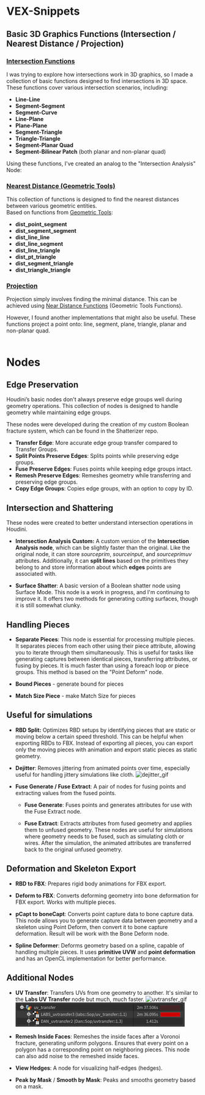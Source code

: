# VEX-Snippets

## Basic 3D Graphics Functions (Intersection / Nearest Distance / Projection) 

### [Intersection Functions](VEX/Intersection)
I was trying to explore how intersections work in 3D graphics, so I made a collection of basic functions designed to find intersections in 3D space.
These functions cover various intersection scenarios, including:

- **Line-Line**
- **Segment-Segment**
- **Segment-Curve**
- **Line-Plane**
- **Plane-Plane**
- **Segment-Triangle**
- **Triangle-Triangle**
- **Segment-Planar Quad**
- **Segment-Bilinear Patch** (both planar and non-planar quad)

Using these functions, I've created an analog to the "Intersection Analysis" Node:

### [Nearest Distance (Geometric Tools)](VEX/NearestDistance)
This collection of functions is designed to find the nearest distances between various geometric entities. <br>
Based on functions from [Geometric Tools](https://github.com/davideberly/GeometricTools/):

- **dist_point_segment**
- **dist_segment_segment**
- **dist_line_line**
- **dist_line_segment**
- **dist_line_triangle**
- **dist_pt_triangle**
- **dist_segment_triangle**
- **dist_triangle_triangle**

### [Projection](VEX/Projection)
Projection simply involves finding the minimal distance.
This can be achieved using [Near Distance Functions](VEX/NearestDistance) (Geometric Tools Functions).

However, I found another implementations that might also be useful.
These functions project a point onto: line, segment, plane, triangle, planar and non-planar quad.
<br><br>

# Nodes

## Edge Preservation
Houdini’s basic nodes don't always preserve edge groups well during geometry operations. This collection of nodes is designed to handle geometry while maintaining edge groups.

These nodes were developed during the creation of my custom Boolean fracture system, which can be found in the Shatterizer repo.

- **Transfer Edge**: More accurate edge group transfer compared to Transfer Groups. <br>
- **Split Points Preserve Edges**: Splits points while preserving edge groups. <br>
- **Fuse Preserve Edges**: Fuses points while keeping edge groups intact. <br>
- **Remesh Preserve Edges**: Remeshes geometry while transferring and preserving edge groups. <br>
- **Copy Edge Groups**: Copies edge groups, with an option to copy by ID. <br>


## Intersection and Shattering
These nodes were created to better understand intersection operations in Houdini.

- **Intersection Analysis Custom:** A custom version of the **Intersection Analysis node**, which can be slightly faster than the original. Like the original node, it can store *sourceprim*, *sourceinput*, and *sourceprimuv* attributes. 
Additionally, it can **split lines** based on the primitives they belong to and store information about which **edges** points are associated with.

- **Surface Shatter**: A basic version of a Boolean shatter node using Surface Mode. This node is a work in progress, and I'm continuing to improve it. It offers two methods for generating cutting surfaces, though it is still somewhat clunky.


## Handling Pieces

- **Separate Pieces**: This node is essential for processing multiple pieces. It separates pieces from each other using their piece attribute, allowing you to iterate through them simultaneously. This is useful for tasks like generating captures between identical pieces, transferring attributes, or fusing by pieces. It is much faster than using a foreach loop or piece groups. This method is based on the "Point Deform" node.

- **Bound Pieces** - generate bound for pieces
- **Match Size Piece** - make Match Size for pieces


## Useful for simulations

- **RBD Split:** Optimizes RBD setups by identifying pieces that are static or moving below a certain speed threshold. This can be helpful when exporting RBDs to FBX. Instead of exporting all pieces, you can export only the moving pieces with animation and export static pieces as static geometry.

- **Dejitter**: Removes jittering from animated points over time, especially useful for handling jittery simulations like cloth.
![dejitter_gif](readme_images/dejitter_vis.gif) <br>

- **Fuse Generate / Fuse Extract**: A pair of nodes for fusing points and extracting values from the fused points.
	- **Fuse Generate**: Fuses points and generates attributes for use with the Fuse Extract node.

	- **Fuse Extract**: Extracts attributes from fused geometry and applies them to unfused geometry. These nodes are useful for simulations where geometry needs to be fused, such as simulating cloth or wires. After the simulation, the animated attributes are transferred back to the original unfused geometry.


## Deformation and Skeleton Export

- **RBD to FBX**: Prepares rigid body animations for FBX export.

- **Deform to FBX**: Converts deforming geometry into bone deformation for FBX export. Works with multiple pieces.

- **pCapt to boneCapt**: Converts point capture data to bone capture data. This node allows you to generate capture data between geometry and a skeleton using Point Deform, then convert it to bone capture deformation. Result will be work with the Bone Deform node.

- **Spline Deformer**: Deforms geometry based on a spline, capable of handling multiple pieces. It uses **primitive UVW** and **point deformation** and has an OpenCL implementation for better performance.


## Additional Nodes

- **UV Transfer**: Transfers UVs from one geometry to another. It's similar to the **Labs UV Transfer** node but much, much faster.
![uvtransfer_gif](readme_images/uvtransfer_gif.gif) <br>
![uvtransfer_compare](readme_images/uvtransfer_vs_labs.jpg)

- **Remesh Inside Faces**: Remeshes the inside faces after a Voronoi fracture, generating uniform polygons. Ensures that every point on a polygon has a corresponding point on neighboring pieces. This node can also add noise to the remeshed inside faces.

- **View Hedges**: A node for visualizing half-edges (hedges).

- **Peak by Mask** / **Smooth by Mask**: Peaks and smooths geometry based on a mask.


# 
